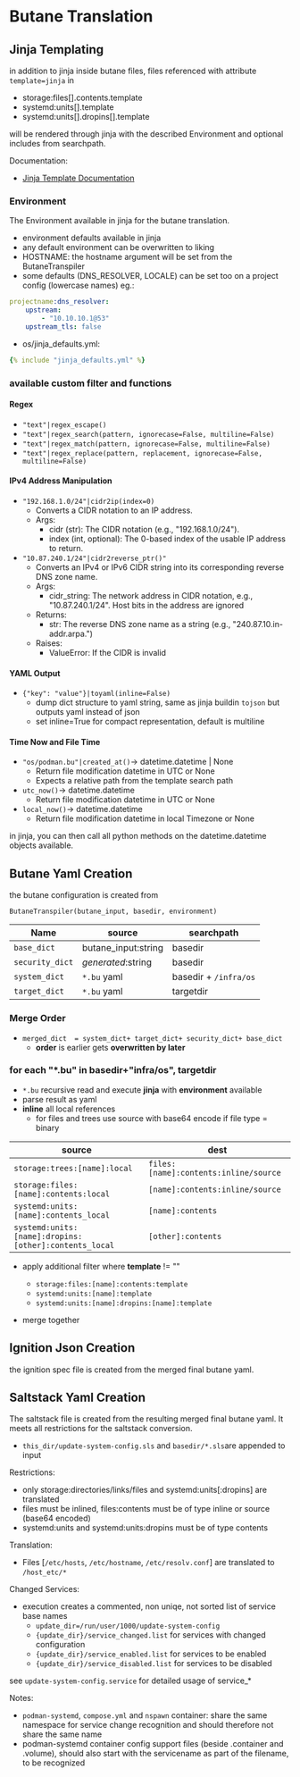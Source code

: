 # Butane Translation

## Jinja Templating

in addition to jinja inside butane files,
files referenced with attribute `template=jinja` in

- storage:files[].contents.template
- systemd:units[].template
- systemd:units[].dropins[].template

will be rendered through jinja with the described Environment and optional includes from searchpath.

Documentation:

- [Jinja Template Documentation](https://jinja.palletsprojects.com/en/3.1.x/templates/)

### Environment

The Environment available in jinja for the butane translation.

- environment defaults available in jinja
- any default environment can be overwritten to liking
- HOSTNAME: the hostname argument will be set from the ButaneTranspiler
- some defaults (DNS_RESOLVER, LOCALE) can be set too on a project config (lowercase names)
    eg.:

```yaml
projectname:dns_resolver:
    upstream:
        - "10.10.10.1@53"
    upstream_tls: false
```

- os/jinja_defaults.yml:

```yaml
{% include "jinja_defaults.yml" %}
```

### available custom filter and functions

#### Regex

- `"text"|regex_escape()`
- `"text"|regex_search(pattern, ignorecase=False, multiline=False)`
- `"text"|regex_match(pattern, ignorecase=False, multiline=False)`
- `"text"|regex_replace(pattern, replacement, ignorecase=False, multiline=False)`

#### IPv4 Address Manipulation

- `"192.168.1.0/24"|cidr2ip(index=0)`
    - Converts a CIDR notation to an IP address.
    - Args:
        - cidr  (str): The CIDR notation (e.g., "192.168.1.0/24").
        - index (int, optional): The 0-based index of the usable IP address to return.
- `"10.87.240.1/24"|cidr2reverse_ptr()"`
    - Converts an IPv4 or IPv6 CIDR string into its corresponding reverse DNS zone name.
    - Args:
        - cidr_string: The network address in CIDR notation,
            e.g., "10.87.240.1/24". Host bits in the address are ignored
    - Returns:
        - str: The reverse DNS zone name as a string (e.g., "240.87.10.in-addr.arpa.")
    - Raises:
        - ValueError: If the CIDR is invalid

#### YAML Output

- `{"key": "value"}|toyaml(inline=False)`
    - dump dict structure to yaml string, same as jinja buildin `tojson` but outputs yaml instead of json
    - set inline=True for compact representation, default is multiline

#### Time Now and File Time

- `"os/podman.bu"|created_at()`-> datetime.datetime | None
    - Return file modification datetime in UTC or None
    - Expects a relative path from the template search path
- `utc_now()`-> datetime.datetime
    - Return file modification datetime in UTC or None
- `local_now()`-> datetime.datetime
    - Return file modification datetime in local Timezone or None

in jinja, you can then call all python methods on the datetime.datetime objects available.

## Butane Yaml Creation

the butane configuration is created from

`ButaneTranspiler(butane_input, basedir, environment)`

| Name | source |  searchpath
|----|----|----
| `base_dict`    | butane_input:string | basedir
| `security_dict`| *generated*:string  | basedir
| `system_dict`  | `*.bu` yaml | basedir + `/infra/os`
| `target_dict`  | `*.bu` yaml | targetdir

### Merge Order

- `merged_dict  = system_dict+ target_dict+ security_dict+ base_dict`
    - **order** is earlier gets **overwritten by later**

### for each "*.bu" in basedir+"infra/os", targetdir

- `*.bu` recursive read and execute **jinja** with **environment** available
- parse result as yaml
- **inline** all local references
    - for files and trees use source with base64 encode if file type = binary

| source | dest
|----|----
| `storage:trees:[name]:local` | `files:[name]:contents:inline/source`
| `storage:files:[name]:contents:local` | `[name]:contents:inline/source`
| `systemd:units:[name]:contents_local` | `[name]:contents`
| `systemd:units:[name]:dropins:[other]:contents_local` | `[other]:contents`

- apply additional filter where **template** != ""
    - `storage:files:[name]:contents:template`
    - `systemd:units:[name]:template`
    - `systemd:units:[name]:dropins:[name]:template`

- merge together

## Ignition Json Creation

the ignition spec file is created from the merged final butane yaml.

## Saltstack Yaml Creation

The saltstack file is created from the resulting merged final butane yaml.
It meets all restrictions for the saltstack conversion.

- `this_dir/update-system-config.sls` and `basedir/*.sls`are appended to input

Restrictions:

- only storage:directories/links/files and systemd:units[:dropins] are translated
- files must be inlined, files:contents must be of type inline or source (base64 encoded)
- systemd:units and systemd:units:dropins must be of type contents

Translation:

- Files [`/etc/hosts`, `/etc/hostname`, `/etc/resolv.conf`] are translated to `/host_etc/*`

Changed Services:

- execution creates a commented, non uniqe, not sorted list of service base names
    - `update_dir=/run/user/1000/update-system-config`
    - `{update_dir}/service_changed.list` for services with changed configuration
    - `{update_dir}/service_enabled.list` for services to be enabled
    - `{update_dir}/service_disabled.list` for services to be disabled

see `update-system-config.service` for detailed usage of service_*

Notes:

- `podman-systemd`, `compose.yml` and `nspawn` container:
    share the same namespace for service change recognition
    and should therefore not share the same name
- podman-systemd container config support files (beside .container and .volume),
    should also start with the servicename as part of the filename, to be recognized
